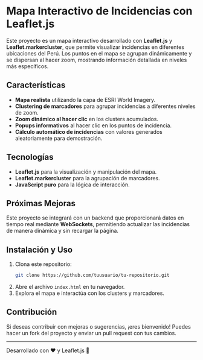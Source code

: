 # Mapa Interactivo de Incidencias con Leaflet.js

Este proyecto es un mapa interactivo desarrollado con **Leaflet.js** y **Leaflet.markercluster**, que permite visualizar incidencias en diferentes ubicaciones del Perú. Los puntos en el mapa se agrupan dinámicamente y se dispersan al hacer zoom, mostrando información detallada en niveles más específicos.

## Características
- **Mapa realista** utilizando la capa de ESRI World Imagery.
- **Clustering de marcadores** para agrupar incidencias a diferentes niveles de zoom.
- **Zoom dinámico al hacer clic** en los clusters acumulados.
- **Popups informativos** al hacer clic en los puntos de incidencia.
- **Cálculo automático de incidencias** con valores generados aleatoriamente para demostración.

## Tecnologías
- **Leaflet.js** para la visualización y manipulación del mapa.
- **Leaflet.markercluster** para la agrupación de marcadores.
- **JavaScript puro** para la lógica de interacción.

## Próximas Mejoras
Este proyecto se integrará con un backend que proporcionará datos en tiempo real mediante **WebSockets**, permitiendo actualizar las incidencias de manera dinámica y sin recargar la página.

## Instalación y Uso
1. Clona este repositorio:
   ```sh
   git clone https://github.com/tuusuario/tu-repositorio.git
   ```
2. Abre el archivo `index.html` en tu navegador.
3. Explora el mapa e interactúa con los clusters y marcadores.

## Contribución
Si deseas contribuir con mejoras o sugerencias, ¡eres bienvenido! Puedes hacer un fork del proyecto y enviar un pull request con tus cambios.

---
Desarrollado con ❤️ y Leaflet.js 🚀

